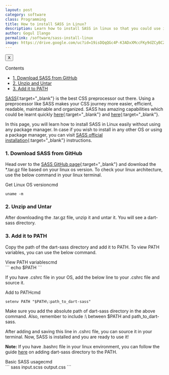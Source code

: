 ```yaml
---
layout: post
category: software
class: Programming
title: How to install SASS in Linux?
description: Learn how to install SASS in linux so that you could use it to write neat and clean CSS.
author: Gogul Ilango
permalink: /software/sass-install-linux
image: https://drive.google.com/uc?id=19isDQqQGc4P-K3ADxXMccFKy9dZCyBCZ
---
```


<div class="sidebar_tracker" id="sidebar_tracker">
  <button onclick="closeSidebar('sidebar_tracker_content')">X</button>
  <p onclick="showSidebar('sidebar_tracker_content')">Contents</p>
  <ul id="sidebar_tracker_content">
    <li><a class="sidebar_links" onclick="handleSideBarLinks(this.id)" id="link_1" href="#download-sass-from-github">1. Download SASS from GitHub</a></li>
    <li><a class="sidebar_links" onclick="handleSideBarLinks(this.id)" id="link_2" href="#unzip-and-untar">2. Unzip and Untar</a></li>
    <li><a class="sidebar_links" onclick="handleSideBarLinks(this.id)" id="link_3" href="#add-it-to-path">3. Add it to PATH</a></li>
  </ul>
</div>

[SASS](https://sass-lang.com/){:target="_blank"} is the best CSS preprocessor out there. Using a preprocessor like SASS makes your CSS journey more easier, efficient, readable, maintainable and organized. SASS has amazing capabilities which could be learnt quickly [here](https://sass-lang.com/guide){:target="_blank"} and [here](https://tutorialzine.com/2016/01/learn-sass-in-15-minutes){:target="_blank"}.

In this page, you will learn how to install SASS in Linux easily without using any package manager. In case if you wish to install in any other OS or using a package manager, you can visit [SASS official installation](https://sass-lang.com/install){:target="_blank"} instructions.

<h3 id="download-sass-from-github">1. Download SASS from GitHub</h3>

Head over to the [SASS GitHub page](https://github.com/sass/dart-sass/releases/tag/1.9.0){:target="_blank"} and download the <span class="coding">*.tar.gz</span> file based on your linux os version. To check your linux architecture, use the below command in your linux terminal.

<div class="code-head">Get Linux OS version<span>cmd</span></div>

```
uname -m
```

<h3 id="unzip-and-untar">2. Unzip and Untar</h3>

After downloading the <span class="coding">.tar.gz</span> file, unzip it and untar it. You will see a <span class="coding">dart-sass</span> directory.

<h3 id="add-it-to-path">3. Add it to PATH</h3>

Copy the path of the <span class="coding">dart-sass</span> directory and add it to <span class="coding">PATH</span>. To view <span class="coding">PATH</span> variables, you can use the below command.

<div class="code-head">View PATH variables<span>cmd</span></div>
```
echo $PATH
```

If you have <span class="coding">.cshrc</span> file in your OS, add the below line to your <span class="coding">.cshrc</span> file and source it.

<div class="code-head">Add to PATH<span>cmd</span></div>

```
setenv PATH "$PATH\:path_to_dart-sass"
```

Make sure you add the absolute path of <span class="coding">dart-sass</span> directory in the above command. Also, remember to include :\ between <span class="coding">$PATH</span> and <span class="coding">path_to_dart-sass</span>.

After adding and saving this line in <span class="coding">.cshrc</span> file, you can source it in your terminal. Now, SASS is installed and you are ready to use it!

<div class="note">
<p>
	<b>Note:</b> If you have <span class="coding">.bashrc</span> file in your linux environment, you can follow the guide <a href="https://katiek2.github.io/path-doc/" target="_blank">here</a> on adding <span class="coding">dart-sass</span> directory to the PATH.
</p>
</div>

<div class="code-head">Basic SASS usage<span>cmd</span></div>
```
sass input.scss output.css
```